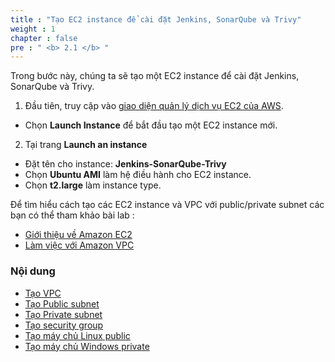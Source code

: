 ```yaml
---
title : "Tạo EC2 instance để cài đặt Jenkins, SonarQube và Trivy"
weight : 1 
chapter : false
pre : " <b> 2.1 </b> "
---
```


Trong bước này, chúng ta sẽ tạo một EC2 instance để cài đặt Jenkins, SonarQube và Trivy.

1. Đầu tiên, truy cập vào [giao diện quản lý dịch vụ EC2 của AWS](https://console.aws.amazon.com/ec2/).

- Chọn **Launch Instance** để bắt đầu tạo một EC2 instance mới.

<!-- ảnh -->

2. Tại trang **Launch an instance**
- Đặt tên cho instance: **Jenkins-SonarQube-Trivy**
- Chọn **Ubuntu AMI** làm hệ điều hành cho EC2 instance.
- Chọn **t2.large** làm instance type.





Để tìm hiểu cách tạo các EC2 instance và VPC với public/private subnet các bạn có thể tham khảo bài lab :
  - [Giới thiệu về Amazon EC2](https://000004.awsstudygroup.com/vi/)
  - [Làm việc với Amazon VPC](https://000003.awsstudygroup.com/vi/) 


### Nội dung
  - [Tạo VPC](2.1.1-createvpc/)
  - [Tạo Public subnet](2.1.2-createpublicsubnet/)
  - [Tạo Private subnet](2.1.3-createprivatesubnet/)
  - [Tạo security group](2.1.4-createsecgroup/)
  - [Tạo máy chủ Linux public](2.1.5-createec2linux/)
  - [Tạo máy chủ Windows private](2.1.6-createec2windows/)
